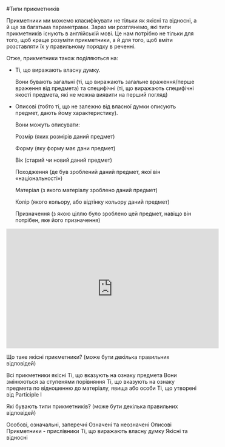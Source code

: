#Типи прикметникiв

<p>Прикметники ми можемо класифікувати не тільки як якісні та відносні, а й ще за багатьма параметрами. Зараз ми розглянемо, які типи прикметників існують в англійській мові. Це нам потрібно не тільки для того, щоб краще розуміти прикметники, а й для того, щоб вміти розставляти їх у правильному порядку в реченні.</p>

<p>Отже, прикметники також поділяються на:</p>

<ul>
<li>Ті, що виражають <span class="p1">власну думку</span>.</li>
<p>Вони бувають <span class="p1">загальні</span> (ті, що виражають загальне враження/перше враження від предмета) та <span class="p1">специфічні</span>  (ті, що виражають специфічні якості предмета, які не можна виявити на перший погляд)</p>
<li><span class="p1">Описові</span> (тобто ті, що не залежно від власної думки описують предмет, дають йому характеристику).</li>

<p>Вони можуть описувати:</p>

<p><span class="p1">Розмір</span> (яких розмірів даний предмет)</p>
<p><span class="p1">Форму</span> (яку форму має дани предмет)</p>
<p><span class="p1">Вік</span> (старий чи новий даний предмет)</p>
<p><span class="p1">Походження</span> (де був зроблений даний предмет, якої він «національності»)</p>
<p><span class="p1">Матеріал</span> (з якого матеріалу зроблено даний предмет)</p>
<p><span class="p1">Колір</span> (якого кольору, або відтінку кольору даний предмет)</p>
<p><span class="p1">Призначення</span> (з якою ціллю було зроблено цей предмет, навіщо він потрібен, яке його призначення)</p>
</ul>

<div class="fluidMedia">
<iframe align="center" width="560" height="315" src="https://www.youtube.com/embed/r8GY3GwgpN0" frameborder="0" allowfullscreen></iframe>
</div>
<div class="popup">
</div>

<quiz correctLabel="correct" incorrectLabel="incorrect" checkLabel="check">
    <question multiple>
        <p>Що таке якісні прикметники? (може бути декілька правильних відповідей)</p>
        <answer>Всі прикметники якісні</answer>
        <answer correct>Ті, що вказують на ознаку предмета</answer>
        <answer correct>Вони змінюються за ступенями порівняння</answer>
        <answer>Ті, що вказують на ознаку предмета по відношенню до матеріалу, явища або особи</answer>
        <answer>Ті, що утворені від Participle I</answer>
    </question>
    <question multiple>
        <p>Які бувають типи прикметників? (може бути декілька правильних відповідей)</p>
        <answer>Особові, означальні, заперечні</answer>
        <answer correct>Означені та неозначені</answer>
        <answer>Описові</answer>
        <answer>Прикметники - прислівники</answer>
        <answer correct>Ті, що виражають власну думку</answer>
        <answer correct>Якісні та відносні</answer>
    </question>
</quiz>